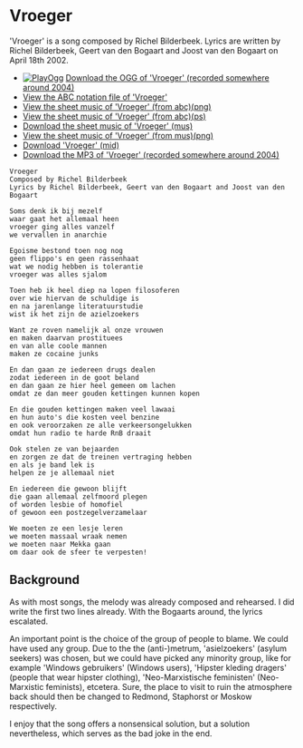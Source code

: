 # Vroeger

'Vroeger' is a song composed by Richel Bilderbeek.
Lyrics are written by Richel Bilderbeek, Geert van den Bogaart and 
Joost van den Bogaart on April 18th 2002.

 * [![PlayOgg](http://static.fsf.org/playogg/Play_ogg_80x15.png "I support PlayOgg!")](http://playogg.org) [Download the OGG of 'Vroeger' (recorded somewhere around 2004)](http://www.richelbilderbeek.nl/CD03_15Vroeger.ogg)
 * [View the ABC notation file of 'Vroeger'](https://github.com/richelbilderbeek/abc/blob/master/Vroeger.abc)
 * [View the sheet music of 'Vroeger' (from abc)(png)](Vroeger.png)
 * [View the sheet music of 'Vroeger' (from abc)(ps)](Vroeger.ps)
 * [Download the sheet music of 'Vroeger' (mus)](Vroeger.mus)
 * [View the sheet music of 'Vroeger' (from mus)(png)](VroegerMus.png)
 * [Download 'Vroeger' (mid)](http://www.richelbilderbeek.nl/SongVroeger.mid)
 * [Download the MP3 of 'Vroeger' (recorded somewhere around 2004)](http://www.richelbilderbeek.nl/CD03_15Vroeger.mp3)

```
Vroeger
Composed by Richel Bilderbeek
Lyrics by Richel Bilderbeek, Geert van den Bogaart and Joost van den Bogaart

Soms denk ik bij mezelf
waar gaat het allemaal heen
vroeger ging alles vanzelf
we vervallen in anarchie

Egoisme bestond toen nog nog
geen flippo's en geen rassenhaat
wat we nodig hebben is tolerantie
vroeger was alles sjalom

Toen heb ik heel diep na lopen filosoferen
over wie hiervan de schuldige is
en na jarenlange literatuurstudie
wist ik het zijn de azielzoekers

Want ze roven namelijk al onze vrouwen
en maken daarvan prostituees
en van alle coole mannen
maken ze cocaine junks

En dan gaan ze iedereen drugs dealen
zodat iedereen in de goot beland
en dan gaan ze hier heel gemeen om lachen
omdat ze dan meer gouden kettingen kunnen kopen

En die gouden kettingen maken veel lawaai
en hun auto's die kosten veel benzine
en ook veroorzaken ze alle verkeersongelukken
omdat hun radio te harde RnB draait

Ook stelen ze van bejaarden
en zorgen ze dat de treinen vertraging hebben
en als je band lek is
helpen ze je allemaal niet

En iedereen die gewoon blijft
die gaan allemaal zelfmoord plegen
of worden lesbie of homofiel
of gewoon een postzegelverzamelaar

We moeten ze een lesje leren
we moeten massaal wraak nemen
we moeten naar Mekka gaan
om daar ook de sfeer te verpesten!
```

## Background

As with most songs, the melody was already composed and rehearsed.
I did write the first two lines already. With the Bogaarts around,
the lyrics escalated. 

An important point is the choice of the group of people to blame.
We could have used any group. Due to the the (anti-)metrum, 
'asielzoekers' (asylum seekers) was chosen, but we could have
picked any minority group, like for example 'Windows gebruikers' (Windows
users), 'Hipster kleding dragers' (people that wear hipster clothing), 
'Neo-Marxistische feministen' (Neo-Marxistic feminists), etcetera.
Sure, the place to visit to ruin the atmosphere back should then be
changed to Redmond, Staphorst or Moskow respectively.

I enjoy that the song offers a nonsensical solution, but a solution
nevertheless, which serves as the bad joke in the end.
